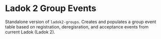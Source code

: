 Ladok 2 Group Events
====================

Standalone version of `ladok2-groups`.
Creates and populates a group event table based on registration, deregisration,
and acceptance events from current Ladok (Ladok 2).

